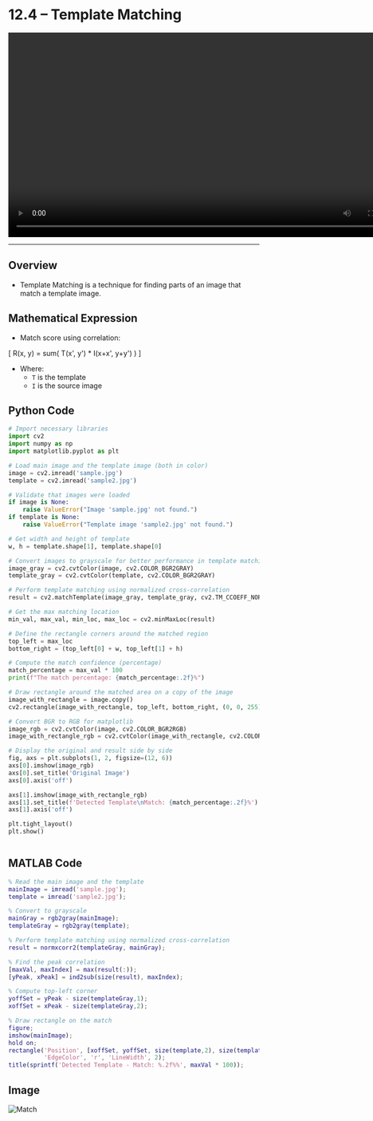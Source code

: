 
# 12.4 – Template Matching


<video width="800" height="410" controls>
    <source src="photows/templatematching.mp4" type="video/mp4">
    Your browser does not support the video tag.
  </video>

---

##  Overview

- Template Matching is a technique for finding parts of an image that match a template image.



##  Mathematical Expression

- Match score using correlation:

\[
R(x, y) = sum( T(x', y') * I(x+x', y+y') )
\]

- Where:
  - `T` is the template
  - `I` is the source image



##  Python Code 

```python
# Import necessary libraries
import cv2
import numpy as np
import matplotlib.pyplot as plt

# Load main image and the template image (both in color)
image = cv2.imread('sample.jpg')
template = cv2.imread('sample2.jpg')

# Validate that images were loaded
if image is None:
    raise ValueError("Image 'sample.jpg' not found.")
if template is None:
    raise ValueError("Template image 'sample2.jpg' not found.")

# Get width and height of template
w, h = template.shape[1], template.shape[0]

# Convert images to grayscale for better performance in template matching
image_gray = cv2.cvtColor(image, cv2.COLOR_BGR2GRAY)
template_gray = cv2.cvtColor(template, cv2.COLOR_BGR2GRAY)

# Perform template matching using normalized cross-correlation
result = cv2.matchTemplate(image_gray, template_gray, cv2.TM_CCOEFF_NORMED)

# Get the max matching location
min_val, max_val, min_loc, max_loc = cv2.minMaxLoc(result)

# Define the rectangle corners around the matched region
top_left = max_loc
bottom_right = (top_left[0] + w, top_left[1] + h)

# Compute the match confidence (percentage)
match_percentage = max_val * 100
print(f"The match percentage: {match_percentage:.2f}%")

# Draw rectangle around the matched area on a copy of the image
image_with_rectangle = image.copy()
cv2.rectangle(image_with_rectangle, top_left, bottom_right, (0, 0, 255), 2)

# Convert BGR to RGB for matplotlib
image_rgb = cv2.cvtColor(image, cv2.COLOR_BGR2RGB)
image_with_rectangle_rgb = cv2.cvtColor(image_with_rectangle, cv2.COLOR_BGR2RGB)

# Display the original and result side by side
fig, axs = plt.subplots(1, 2, figsize=(12, 6))
axs[0].imshow(image_rgb)
axs[0].set_title('Original Image')
axs[0].axis('off')

axs[1].imshow(image_with_rectangle_rgb)
axs[1].set_title(f'Detected Template\nMatch: {match_percentage:.2f}%')
axs[1].axis('off')

plt.tight_layout()
plt.show()



```

##  MATLAB Code 

```matlab
% Read the main image and the template
mainImage = imread('sample.jpg');
template = imread('sample2.jpg');

% Convert to grayscale
mainGray = rgb2gray(mainImage);
templateGray = rgb2gray(template);

% Perform template matching using normalized cross-correlation
result = normxcorr2(templateGray, mainGray);

% Find the peak correlation
[maxVal, maxIndex] = max(result(:));
[yPeak, xPeak] = ind2sub(size(result), maxIndex);

% Compute top-left corner
yoffSet = yPeak - size(templateGray,1);
xoffSet = xPeak - size(templateGray,2);

% Draw rectangle on the match
figure;
imshow(mainImage);
hold on;
rectangle('Position', [xoffSet, yoffSet, size(template,2), size(template,1)], ...
          'EdgeColor', 'r', 'LineWidth', 2);
title(sprintf('Detected Template - Match: %.2f%%', maxVal * 100));

```

##  Image 


![Match](photows/Template99Matching.png)


